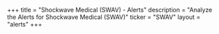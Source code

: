 +++
title = "Shockwave Medical (SWAV) - Alerts"
description = "Analyze the Alerts for Shockwave Medical (SWAV)"
ticker = "SWAV"
layout = "alerts"
+++

